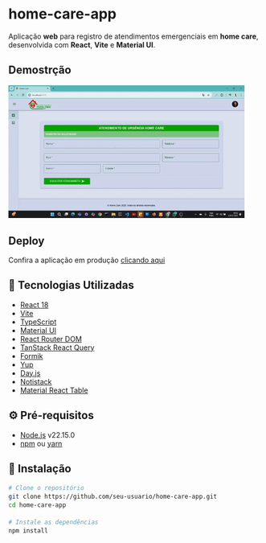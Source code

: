 # home-care-app

Aplicação **web** para registro de atendimentos emergenciais em **home care**, desenvolvida com **React**, **Vite** e **Material UI**.

## Demostrção
<img width="470" heigth="300" src="src/assets/to-readme/home-care.gif"><br/>

## Deploy
Confira a aplicação em produção [clicando aqui](https://home-care-app-black.vercel.app/)

## 🧰 Tecnologias Utilizadas

- [React 18](https://reactjs.org/)
- [Vite](https://vitejs.dev/)
- [TypeScript](https://www.typescriptlang.org/)
- [Material UI](https://mui.com/)
- [React Router DOM](https://reactrouter.com/)
- [TanStack React Query](https://tanstack.com/query/latest)
- [Formik](https://formik.org/)
- [Yup](https://github.com/jquense/yup)
- [Day.js](https://day.js.org/)
- [Notistack](https://iamhosseindhv.com/notistack)
- [Material React Table](https://www.material-react-table.com/)

## ⚙️ Pré-requisitos

- [Node.js](https://nodejs.org/en/) v22.15.0
- [npm](https://www.npmjs.com/) ou [yarn](https://yarnpkg.com/)

## 🚀 Instalação

```bash
# Clone o repositório
git clone https://github.com/seu-usuario/home-care-app.git
cd home-care-app

# Instale as dependências
npm install
